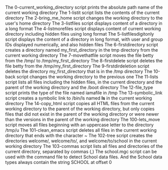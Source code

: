 The 0-current_working_directory script prints the absolute path name of the current working directory
The 1-listit script lists the contents of the current directory
The 2-bring_me_home script changes the working directory to the user's home directory
The 3-listfiles script displays content of a directory in a long format
The 4-listmorefiles script displays content of current working directory including hidden files using long format
The 5-listfilesdigitonly script displays the content of a directory in long format, with user and group IDs displayed numerically, and also hidden files
The 6-firstdirectory script creates a directory named my_first_directory in the tmp directory from the current working directory
The 7-movethatfile script moves the file betty from the /tmp/ to /tmp/my_first_directory
The 8-firstdelete script deletes the file betty from the /tmp/my_first_directory
The 9-firstdirdeletion script deletes the directory my_first_directory that is in the /tmp directory
The 10-back script changes the working directory to the previous one
The 11-lists script lists all files including the hidden files, in the current directory and the parent of the working directory and the /boot directory
The 12-file_type script prints the type of the file named iamafile in /tmp
The 13-symbolic_link script creates a symbolic link to /bin/ls named __ls__ in the current working directory
The 14-copy_html script copies all HTML files from the current working directory to the parent of the working directory, but only copies files that did not exist in the parent of the working directory or were newer than the versions in the parent of the working directory
The 100-lets_move script moves all files beginning with an uppercase letter to the directory /tmp/u
The 101-clean_emacs script deletes all files in the current working directory that ends with the character ~
The 102-tree script creates the directories welcome/, welcome/to/, and welcome/to/school in the current working directory
The 103-commas script lists all files and directories of the current directory, separated by commas (,)
The school.mgc script can be used with the command file to detect School data files. And the School data types always contain the string SCHOOL at offset 0
